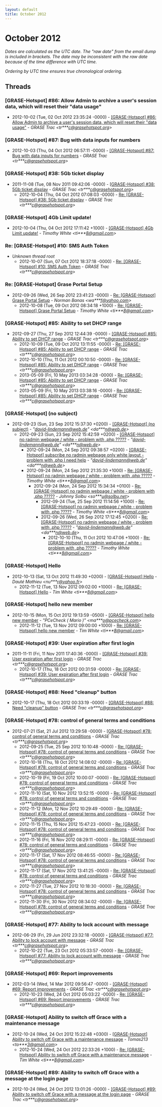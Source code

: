 ```yaml
---
layout: default
title: October 2012
---
```


# October 2012

_Dates are calculated as the UTC date. The "raw date" from the email dump is included in brackets. The date may be inconsistent with the raw date because of the time difference with UTC time._

_Ordering by UTC time ensures true chronological ordering._

## Threads

### [GRASE-Hotspot]  #86: Allow Admin to archive a user's session data, which will reset their "data usage"
+ 2012-10-02 (Tue, 02 Oct 2012 23:35:24 -0000) - [[GRASE-Hotspot]  #86: Allow Admin to archive a user's session data, which will reset their "data usage"](/archive/2012/10/41a245c4b8cc6d8a8f96795a0a5336a9b382aef751c485f543dc4d32c4dac8c5) - _GRASE Trac \<tr***c@grasehotspot.org\>_

### [GRASE-Hotspot]  #87: Bug with data inputs for numbers
+ 2012-10-03 (Thu, 04 Oct 2012 06:57:11 -0000) - [[GRASE-Hotspot]  #87: Bug with data inputs for numbers](/archive/2012/10/d4bf7fe9fc1ce961528e164f639a6fc8967c56ac93f24f907d3e63b1d66b8949) - _GRASE Trac \<tr***c@grasehotspot.org\>_

### [GRASE-Hotspot]  #38: 5Gb ticket display
+ 2011-11-08 (Tue, 08 Nov 2011 09:42:06 -0000) - [[GRASE-Hotspot]  #38: 5Gb ticket display](/archive/2011/11/67429c38b41d69ce3790cbf43edfcf63aa20fadfc1fe0f190403f92b531dd5ca) - _GRASE Trac \<tr***c@grasehotspot.org\>_
  + 2012-10-04 (Thu, 04 Oct 2012 07:08:03 -0000) - [Re: [GRASE-Hotspot] #38: 5Gb ticket display](/archive/2012/10/66d6e6700fce53d7373b1d5064ac8c39b5b9bde275810ecd3013d194b2583f3d) - _GRASE Trac \<tr***c@grasehotspot.org\>_

### [GRASE-Hotspot] 4Gb Limit update!
+ 2012-10-04 (Thu, 04 Oct 2012 17:11:42 +1000) - [[GRASE-Hotspot] 4Gb Limit update!](/archive/2012/10/f0690c9f4c75141b7532d4c5951c993f4da11c942255150a50de5ece4ccd51ea) - _Timothy White \<ti***8@gmail.com\>_

### Re: [GRASE-Hotspot] #10: SMS Auth Token
+ _Unknown thread root_
  + 2012-10-07 (Sun, 07 Oct 2012 18:37:18 -0000) - [Re: [GRASE-Hotspot] #10: SMS Auth Token](/archive/2012/10/3db70722bf3b3a4078619fed941a03af2fa4b9b7ada300c77e8c5dd69e8debd0) - _GRASE Trac \<tr***c@grasehotspot.org\>_

### Re: [GRASE-Hotspot] Grase Portal Setup
+ 2012-09-26 (Wed, 26 Sep 2012 23:41:23 -0000) - [Re: [GRASE-Hotspot] Grase Portal Setup](/archive/2012/09/e902f100d0a51253870cc8998ea1d79b41f9c5efc1c53e4aa6c68c11dbeba96f) - _Norman Banas \<wa***f@yahoo.com\>_
  + 2012-10-08 (Tue, 09 Oct 2012 08:34:18 +1000) - [Re: [GRASE-Hotspot] Grase Portal Setup](/archive/2012/10/3f74ac508752c3680fce1f3e1e37e15ca8058ed0b2675cda29fa293144b8afbd) - _Timothy White \<ti***8@gmail.com\>_

### [GRASE-Hotspot]  #85: Ability to set DHCP range
+ 2012-09-27 (Thu, 27 Sep 2012 12:44:39 -0000) - [[GRASE-Hotspot]  #85: Ability to set DHCP range](/archive/2012/09/eb94f2a208c081afe94b8d737580a98fd29b721987de642bc15473a93f4d98b3) - _GRASE Trac \<tr***c@grasehotspot.org\>_
  + 2012-10-09 (Tue, 09 Oct 2012 13:11:55 -0000) - [Re: [GRASE-Hotspot] #85: Ability to set DHCP range](/archive/2012/10/f59a576beeb59b1cf5d43b0eae9782ba6f271138f0172c0fc63fe79caa14ca93) - _GRASE Trac \<tr***c@grasehotspot.org\>_
  + 2012-10-10 (Thu, 11 Oct 2012 00:10:50 -0000) - [Re: [GRASE-Hotspot] #85: Ability to set DHCP range](/archive/2012/10/7f239ae683b2eed9ce120bc4619b59fa676790a4e23945c1930ef60ae472e69b) - _GRASE Trac \<tr***c@grasehotspot.org\>_
  + 2013-05-09 (Fri, 10 May 2013 03:34:28 -0000) - [Re: [GRASE-Hotspot] #85: Ability to set DHCP range](/archive/2013/05/7c6df308925b8411ba75f98f364707744e703b778b58f2e3948c25e92d85d74c) - _GRASE Trac \<tr***c@grasehotspot.org\>_
  + 2013-05-09 (Fri, 10 May 2013 03:38:16 -0000) - [Re: [GRASE-Hotspot] #85: Ability to set DHCP range](/archive/2013/05/c3b031abf081c4b6fad22c0e1f8ff5b12d90cda1d2592732a66c6989751ab724) - _GRASE Trac \<tr***c@grasehotspot.org\>_

### [GRASE-Hotspot] (no subject)
+ 2012-09-23 (Sun, 23 Sep 2012 15:37:30 +0200) - [[GRASE-Hotspot] (no subject)](/archive/2012/09/245f375cd27cb46edb076d82d64e378f21a70ef125e1f6010175b0b7cec865a1) - _"david-lindemann@web.de" \<da***n@web.de\>_
  + 2012-09-23 (Sun, 23 Sep 2012 15:42:59 +0200) - [[GRASE-Hotspot] no radmin webpage / white - problem with .php ?????](/archive/2012/09/0986b0e679eb9165e6a42b3f94c4cf72fca19b2b7f9585a0203f658ab35e99d7) - _"david-lindemann@web.de" \<da***n@web.de\>_
    + 2012-09-24 (Mon, 24 Sep 2012 09:38:57 +0200) - [[GRASE-Hotspot] subscribe no radmin webpage only white layout - problem with .php I need help](/archive/2012/09/7c56b72a22a81806cdd11ba1fef81c2cb366e1e9718d1fbc09c369bf979e504f) - _"david-lindemann@web.de" \<da***n@web.de\>_
    + 2012-09-24 (Mon, 24 Sep 2012 21:35:30 +1000) - [Re: [GRASE-Hotspot] no radmin webpage / white - problem with .php	?????](/archive/2012/09/66336d9121f8e4256222d9e2d19d05a6f16d5ae25d26dc3d6c98c64125964541) - _Timothy White \<ti***8@gmail.com\>_
      + 2012-09-24 (Mon, 24 Sep 2012 15:34:34 +0100) - [Re: [GRASE-Hotspot] no radmin webpage / white - problem with .php	?????](/archive/2012/09/eb7990a6859f31a9f5e65c1746dfdb6e584fdac184a548e1414f1458823dc437) - _Johnny Solbu \<so***u@solbu.net\>_
        + 2012-09-24 (Tue, 25 Sep 2012 11:14:56 +1000) - [Re: [GRASE-Hotspot] no radmin webpage / white - problem with .php	?????](/archive/2012/09/aba8572d531df67f946bdcc1d23d4f2d1c56b475418cbe0b0b83857b3a9bd31a) - _Timothy White \<ti***8@gmail.com\>_
        + 2012-09-26 (Wed, 26 Sep 2012 17:12:45 +0200) - [Re: [GRASE-Hotspot] no radmin webpage / white - problem with .php ?????](/archive/2012/09/0351a9223817a26abc946becd928b9c87174d15f898eb25d6ff3533c99750f81) - _"david-lindemann@web.de" \<da***n@web.de\>_
          + 2012-10-10 (Thu, 11 Oct 2012 10:47:06 +1000) - [Re: [GRASE-Hotspot] no radmin webpage / white - problem with .php	?????](/archive/2012/10/1f9db9e13cf6c34f227e487c41f88d912aa64b535b806aeb511a458264806b99) - _Timothy White \<ti***8@gmail.com\>_

### [GRASE-Hotspot] Hello
+ 2012-10-13 (Sat, 13 Oct 2012 11:49:30 +0200) - [[GRASE-Hotspot] Hello](/archive/2012/10/1c4a6d2fde9b228006839d50abfabf6a2a127345f01a8dd8461545b213555d2b) - _Dauté Mathieu \<nu***r@yahoo.fr\>_
  + 2012-11-12 (Tue, 13 Nov 2012 09:02:00 +1000) - [Re: [GRASE-Hotspot] Hello](/archive/2012/11/a4dd96e1be63895d8f36c367956dfe3069e95aa9e08ce3963530e679b7c5e17c) - _Tim White \<ti***8@gmail.com\>_

### [GRASE-Hotspot] hello new member
+ 2012-10-15 (Mon, 15 Oct 2012 19:13:59 -0500) - [[GRASE-Hotspot] hello new member](/archive/2012/10/9989d24f8355e51944b0023064f6bb91b58eae94affcc8aea7c35cce249679b9) - _"PCeCheck ( Mario )" \<ma***o@pcecheck.com\>_
  + 2012-11-12 (Tue, 13 Nov 2012 09:00:00 +1000) - [Re: [GRASE-Hotspot] hello new member](/archive/2012/11/744d59f81403e3558f4429183cd37828c34bb255b6610780dc28748f2efe3335) - _Tim White \<ti***8@gmail.com\>_

### [GRASE-Hotspot]  #39: User expiration after first login
+ 2011-11-11 (Fri, 11 Nov 2011 17:40:36 -0000) - [[GRASE-Hotspot]  #39: User expiration after first login](/archive/2011/11/cab0dd703c6562685b60875f422a25a6aca485de57ea6c94fe95344c2c8b73d8) - _GRASE Trac \<tr***c@grasehotspot.org\>_
  + 2012-10-17 (Thu, 18 Oct 2012 00:31:59 -0000) - [Re: [GRASE-Hotspot] #39: User expiration after first login](/archive/2012/10/b32d178c2ae69e1cf2467b3d43238dfa0859210b2112ffc4d4681f64e351dac3) - _GRASE Trac \<tr***c@grasehotspot.org\>_

### [GRASE-Hotspot]  #88: Need "cleanup" button
+ 2012-10-17 (Thu, 18 Oct 2012 00:33:19 -0000) - [[GRASE-Hotspot]  #88: Need "cleanup" button](/archive/2012/10/6dccb8d4c96d607b66d40e6a98378b270d8fa5913186f6926852f4a58a6b1e0e) - _GRASE Trac \<tr***c@grasehotspot.org\>_

### [GRASE-Hotspot]  #78: control of general terms and conditions
+ 2012-07-21 (Sat, 21 Jul 2012 13:29:58 -0000) - [[GRASE-Hotspot]  #78: control of general terms and conditions](/archive/2012/07/1cd35af1312a74a291b9482b186c62069399cf47ed7db2a7bb1d7c9ccc3b30dd) - _GRASE Trac \<tr***c@grasehotspot.org\>_
  + 2012-09-25 (Tue, 25 Sep 2012 10:10:48 -0000) - [Re: [GRASE-Hotspot] #78: control of general terms and conditions](/archive/2012/09/1df696a96d46a9a412c4b12b5a95914a754df9038699d00e45fd09bf08c22cf7) - _GRASE Trac \<tr***c@grasehotspot.org\>_
  + 2012-10-18 (Thu, 18 Oct 2012 14:08:02 -0000) - [Re: [GRASE-Hotspot] #78: control of general terms and conditions](/archive/2012/10/5f61ce5412a0a03c46cf8306a7c06868d3b58c797185bc2f9ef3a5a1fc70171f) - _GRASE Trac \<tr***c@grasehotspot.org\>_
  + 2012-10-19 (Fri, 19 Oct 2012 10:00:07 -0000) - [Re: [GRASE-Hotspot] #78: control of general terms and conditions](/archive/2012/10/3386c16745b0ab8baf345c5b62dbd1b371d3034c0e03bbc31109e0bb3a3f77f5) - _GRASE Trac \<tr***c@grasehotspot.org\>_
  + 2012-11-10 (Sat, 10 Nov 2012 13:52:15 -0000) - [Re: [GRASE-Hotspot] #78: control of general terms and conditions](/archive/2012/11/b86ea80f2b4bf3e62f6fce685795e76a2e99451a63844ddc53921c1a4b6b686c) - _GRASE Trac \<tr***c@grasehotspot.org\>_
  + 2012-11-12 (Mon, 12 Nov 2012 10:29:49 -0000) - [Re: [GRASE-Hotspot] #78: control of general terms and conditions](/archive/2012/11/4cc7dd7b5431b3986f9bf2b51684c6d2e823ec3e66571fa3aa64aa3337e40b90) - _GRASE Trac \<tr***c@grasehotspot.org\>_
  + 2012-11-15 (Thu, 15 Nov 2012 15:47:23 -0000) - [Re: [GRASE-Hotspot] #78: control of general terms and conditions](/archive/2012/11/fd24042ca41085b475674c972145d116bef83b57dd72406ec497b440c84c4049) - _GRASE Trac \<tr***c@grasehotspot.org\>_
  + 2012-11-16 (Fri, 16 Nov 2012 08:29:11 -0000) - [Re: [GRASE-Hotspot] #78: control of general terms and conditions](/archive/2012/11/5d813f1bcef86fc092f0bc3f79806ad31dfe3535719107b155d0ea6b11d8dee2) - _GRASE Trac \<tr***c@grasehotspot.org\>_
  + 2012-11-17 (Sat, 17 Nov 2012 08:46:55 -0000) - [Re: [GRASE-Hotspot] #78: control of general terms and conditions](/archive/2012/11/1674ebb06a9295d8bcac32b61068ca1030cac452ed79579f281c8dc2e221bed7) - _GRASE Trac \<tr***c@grasehotspot.org\>_
  + 2012-11-17 (Sat, 17 Nov 2012 13:41:25 -0000) - [Re: [GRASE-Hotspot] #78: control of general terms and conditions](/archive/2012/11/bd7082b1d736c2ae091122d2421ad11d23ae53fe64931e469b06654d7bbf4977) - _GRASE Trac \<tr***c@grasehotspot.org\>_
  + 2012-11-27 (Tue, 27 Nov 2012 10:18:30 -0000) - [Re: [GRASE-Hotspot] #78: control of general terms and conditions](/archive/2012/11/4abb61a216e00fdd3ab5ae8c925e03cc78da9ba7bf10285efa38e4d1d9cc97df) - _GRASE Trac \<tr***c@grasehotspot.org\>_
  + 2012-11-30 (Fri, 30 Nov 2012 08:34:02 -0000) - [Re: [GRASE-Hotspot] #78: control of general terms and conditions](/archive/2012/11/248b5cfabefdc43c502b0a26f921bbb22949424d061c1c0742213ede426baac8) - _GRASE Trac \<tr***c@grasehotspot.org\>_

### [GRASE-Hotspot]  #77: Ability to lock account with message
+ 2012-06-29 (Fri, 29 Jun 2012 23:32:18 -0000) - [[GRASE-Hotspot]  #77: Ability to lock account with message](/archive/2012/06/f46494ace73ceb9132d28c77b893e1360138129d4bf2a6dee91285d1a6d09ead) - _GRASE Trac \<tr***c@grasehotspot.org\>_
  + 2012-10-22 (Tue, 23 Oct 2012 05:33:57 -0000) - [Re: [GRASE-Hotspot] #77: Ability to lock account with message](/archive/2012/10/f0d7cbf0a6270d37d531e6281e8573d75f436f38387736ad020172a0812d9c74) - _GRASE Trac \<tr***c@grasehotspot.org\>_

### [GRASE-Hotspot]  #69: Report improvements
+ 2012-03-14 (Wed, 14 Mar 2012 09:56:47 -0000) - [[GRASE-Hotspot]  #69: Report improvements](/archive/2012/03/6b6be7f17bde32d90faf0774f60a4513e57eecbd1490de3292d1b5343a91c763) - _GRASE Trac \<tr***c@grasehotspot.org\>_
  + 2012-10-23 (Wed, 24 Oct 2012 05:03:22 -0000) - [Re: [GRASE-Hotspot] #69: Report improvements](/archive/2012/10/088cf473edaf28b6b57a5cb39cd62c8e6497a67cf7c37cdf2831a010791f9d96) - _GRASE Trac \<tr***c@grasehotspot.org\>_

### [GRASE-Hotspot] Ability to switch off Grace with a maintenance	message
+ 2012-10-24 (Wed, 24 Oct 2012 15:22:48 +0300) - [[GRASE-Hotspot] Ability to switch off Grace with a maintenance	message](/archive/2012/10/6d0e42fa0e19e5a2874a9ab8f05dae3952ee0abbffb503c1b62b03da27027430) - _Tomas213 \<to***3@gmail.com\>_
  + 2012-10-24 (Wed, 24 Oct 2012 22:33:26 +1000) - [Re: [GRASE-Hotspot] Ability to switch off Grace with a maintenance message](/archive/2012/10/e80f0b7ec0dbcefbef8acf9302506772a4e2ec9f06cd1071efb61e48802c6e9e) - _Tim White \<ti***8@gmail.com\>_

### [GRASE-Hotspot] #89: Ability to switch off Grace with a message at the login page
+ 2012-10-24 (Wed, 24 Oct 2012 13:01:26 -0000) - [[GRASE-Hotspot] #89: Ability to switch off Grace with a message at the login page](/archive/2012/10/2020a0845f37790a37a43a689e3aba43acc886c3f5d6fbb8f3bb7f37edbc918c) - _GRASE Trac \<tr***c@grasehotspot.org\>_

